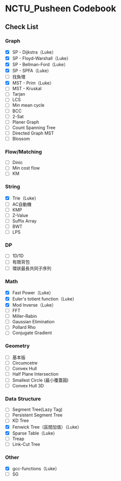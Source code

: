 # NCTU_Pusheen Codebook
## Check List
### Graph
- [x] SP - Dijkstra（Luke）
- [x] SP - Floyd-Warshall（Luke）
- [x] SP - Bellman-Ford（Luke）
- [x] SP - SPFA（Luke）
- [ ] 找負環
- [x] MST - Prim（Luke）
- [ ] MST - Kruskal
- [ ] Tarjan
- [ ] LCS
- [ ] Min mean cycle
- [ ] BCC
- [ ] 2-Sat
- [ ] Planer Graph
- [ ] Count Spanning Tree
- [ ] Directed Graph MST
- [ ] Blossom
### Flow/Matching
- [ ] Dinic
- [ ] Min cost flow
- [ ] KM
### String
- [x] Trie（Luke）
- [ ] AC自動機
- [ ] KMP
- [ ] Z-Value
- [ ] Suffix Array
- [ ] BWT
- [ ] LPS
### DP
- [ ] 1D/1D
- [ ] 有限背包
- [ ] 環狀最長共同子序列
### Math
- [x] Fast Power（Luke）
- [x] Euler's totient function（Luke）
- [x] Mod Inverse（Luke）
- [ ] FFT
- [ ] Miller-Rabin
- [ ] Gaussian Elimination
- [ ] Pollard Rho
- [ ] Conjugate Gradient
### Geometry
- [ ] 基本版
- [ ] Circumcetre
- [ ] Convex Hull
- [ ] Half Plane Intersection
- [ ] Smallest Circle (最小覆蓋圓)
- [ ] Convex Hull 3D
### Data Structure
- [ ] Segment Tree(Lazy Tag)
- [ ] Persistent Segment Tree
- [ ] KD Tree
- [x] Fenwick Tree（區間加值）（Luke）
- [x] Sparse Table（Luke）
- [ ] Treap
- [ ] Link-Cut Tree
### Other
- [x] gcc-functions（Luke）
- [ ] SG
